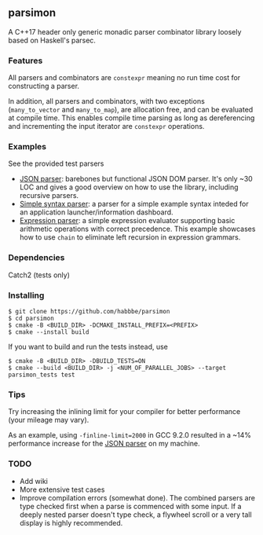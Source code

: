 ## parsimon 

A C++17 header only generic monadic parser combinator library loosely based on Haskell's parsec. 

### Features

All parsers and combinators are `constexpr` meaning no run time cost for constructing a parser.

In addition, all parsers and combinators, with two exceptions (`many_to_vector` and `many_to_map`), 
are allocation free, and can be evaluated at compile time.
This enables compile time parsing as long as dereferencing and incrementing the input iterator are 
`constexpr` operations.

### Examples

See the provided test parsers
- [JSON parser](test/json/json_parser.h): barebones but functional JSON DOM parser. It's only ~30 LOC and gives
a good overview on how to use the library, including recursive parsers.
- [Simple syntax parser](test/tests_perf.cpp): a parser for a simple example syntax inteded for an application
launcher/information dashboard.
- [Expression parser](test/calc/calc.h): a simple expression evaluator supporting basic arithmetic operations
with correct precedence. This example showcases how to use `chain` to eliminate left recursion in expression
grammars.

### Dependencies

Catch2 (tests only)

### Installing


```
$ git clone https://github.com/habbbe/parsimon
$ cd parsimon
$ cmake -B <BUILD_DIR> -DCMAKE_INSTALL_PREFIX=<PREFIX>
$ cmake --install build

```

If you want to build and run the tests instead, use
```
$ cmake -B <BUILD_DIR> -DBUILD_TESTS=ON
$ cmake --build <BUILD_DIR> -j <NUM_OF_PARALLEL_JOBS> --target parsimon_tests test

```

### Tips

Try increasing the inlining limit for your compiler for better performance (your mileage may vary).

As an example, using `-finline-limit=2000` in GCC 9.2.0 resulted in a ~14% performance increase for 
the [JSON parser](test/json/json_parser.h) on my machine.

### TODO

- Add wiki
- More extensive test cases
- Improve compilation errors (somewhat done). The combined parsers are type checked first when a
parse is commenced with some input. If a deeply nested parser doesn't type check, a flywheel scroll
or a very tall display is highly recommended.
